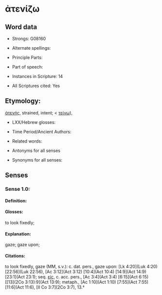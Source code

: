 # ἀτενίζω

<!-- Status: S2=NeedsEdits -->
<!-- Lexica used for edits:   -->

## Word data

* Strongs: G08160

* Alternate spellings:



* Principle Parts: 


* Part of speech: 


* Instances in Scripture: 14

* All Scriptures cited: Yes

## Etymology: 

[ἀτενής](), strained, intent; < [τείνω]()),

* LXX/Hebrew glosses: 


* Time Period/Ancient Authors: 


* Related words: 

* Antonyms for all senses

* Synonyms for all senses: 


## Senses 


### Sense  1.0: 

#### Definition: 

#### Glosses: 

to look fixedly; 

#### Explanation: 

gaze; 
gaze upon; 

#### Citations: 

to look fixedly, gaze (MM, s.v.): c. dat. pers., gaze upon: [Lk 4:20](Luk 4:20) [22:56](Luk 22:56), [Ac 3:12](Act 3:12) [10:4](Act 10:4) [14:9](Act 14:9) [23:1](Act 23:1); seq. [εἰς](), c. acc. pers., [Ac 3:4](Act 3:4) [6:15](Act 6:15) [[13](2Co 3:13):9](Act 13:9); metaph., [Ac 1:10](Act 1:10) [7:55](Act 7:55) [11:6](Act 11:6), [II Co 3:7](2Co 3:7), 13.†
